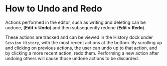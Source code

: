 # How to Undo and Redo

Actions performed in the editor, such as writing and deleting can be undone, (**Edit > Undo**) and then subsequently redone (**Edit > Redo**). 

These actions are tracked and can be viewed in the History dock under `Session History`, with the most recent actions at the bottom. By scrolling up and clicking on previous actions, the user can undo up to that action, and by clicking a more recent action, redo them. Performing a new action after undoing others will cause those undone actions to be discarded.



